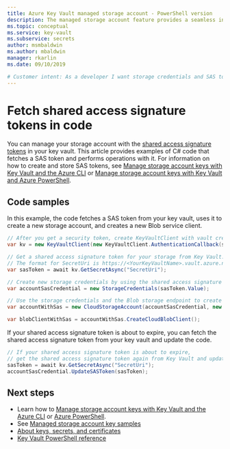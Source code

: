 ```yaml
---
title: Azure Key Vault managed storage account - PowerShell version
description: The managed storage account feature provides a seamless integration, between Azure Key Vault and an Azure storage account.
ms.topic: conceptual
ms.service: key-vault
ms.subservice: secrets
author: msmbaldwin
ms.author: mbaldwin
manager: rkarlin
ms.date: 09/10/2019

# Customer intent: As a developer I want storage credentials and SAS tokens to be managed securely by Azure Key Vault.
---
```

# Fetch shared access signature tokens in code

You can manage your storage account with the [shared access signature tokens](../../storage/common/storage-dotnet-shared-access-signature-part-1.md) in your key vault. This article provides examples of C# code that fetches a SAS token and performs operations with it.  For information on how to create and store SAS tokens, see [Manage storage account keys with Key Vault and the Azure CLI](overview-storage-keys.md) or [Manage storage account keys with Key Vault and Azure PowerShell](overview-storage-keys-powershell.md).

## Code samples

In this example, the code fetches a SAS token from your key vault, uses it to create a new storage account, and creates a new Blob service client.  

```cs
// After you get a security token, create KeyVaultClient with vault credentials.
var kv = new KeyVaultClient(new KeyVaultClient.AuthenticationCallback(securityToken));

// Get a shared access signature token for your storage from Key Vault.
// The format for SecretUri is https://<YourKeyVaultName>.vault.azure.net/secrets/<ExamplePassword>
var sasToken = await kv.GetSecretAsync("SecretUri");

// Create new storage credentials by using the shared access signature token.
var accountSasCredential = new StorageCredentials(sasToken.Value);

// Use the storage credentials and the Blob storage endpoint to create a new Blob service client.
var accountWithSas = new CloudStorageAccount(accountSasCredential, new Uri ("https://myaccount.blob.core.windows.net/"), null, null, null);

var blobClientWithSas = accountWithSas.CreateCloudBlobClient();
```

If your shared access signature token is about to expire, you can fetch the shared access signature token from your key vault and update the code.

```cs
// If your shared access signature token is about to expire,
// get the shared access signature token again from Key Vault and update it.
sasToken = await kv.GetSecretAsync("SecretUri");
accountSasCredential.UpdateSASToken(sasToken);
```


## Next steps
- Learn how to [Manage storage account keys with Key Vault and the Azure CLI](overview-storage-keys.md) or [Azure PowerShell](key-vault-overview-storage-keys-powershell.md).
- See [Managed storage account key samples](https://github.com/Azure-Samples?utf8=%E2%9C%93&q=key+vault+storage&type=&language=)
- [About keys, secrets, and certificates](../general/about-keys-secrets-and-certificates.md)
- [Key Vault PowerShell reference](/powershell/module/az.keyvault/?view=azps-1.2.0#key_vault)
